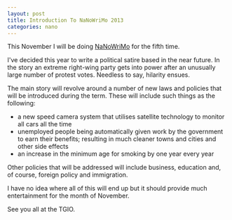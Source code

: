 ```yaml
---
layout: post
title: Introduction To NaNoWriMo 2013
categories: nano
---
```

This November I will be doing [NaNoWriMo](http://nanowrimo.org/en/participants/scroog1/) for the fifth time.

I've decided this year to write a political satire based in the near future.  In the story an extreme right-wing party gets into power after an unusually large number of protest votes.  Needless to say, hilarity ensues.

The main story will revolve around a number of new laws and policies that will be introduced during the term.  These will include such things as the following:

* a new speed camera system that utilises satellite technology to monitor all cars all the time
* unemployed people being automatically given work by the government to earn their benefits; resulting in much cleaner towns and cities and other side effects
* an increase in the minimum age for smoking by one year every year

Other policies that will be addressed will include business, education and, of course, foreign policy and immigration.

I have no idea where all of this will end up but it should provide much entertainment for the month of November.

See you all at the TGIO.
